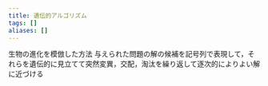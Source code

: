 ```yaml
---
title: 遺伝的アルゴリズム
tags: []
aliases: []
---
```

生物の進化を模倣した方法
与えられた問題の解の候補を記号列で表現して，それらを遺伝的に見立てて突然変異，交配，淘汰を繰り返して逐次的によりよい解に近づける